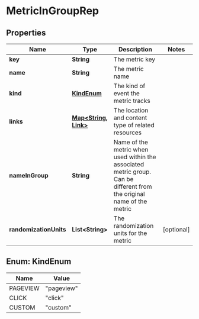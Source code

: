 

# MetricInGroupRep


## Properties

| Name | Type | Description | Notes |
|------------ | ------------- | ------------- | -------------|
|**key** | **String** | The metric key |  |
|**name** | **String** | The metric name |  |
|**kind** | [**KindEnum**](#KindEnum) | The kind of event the metric tracks |  |
|**links** | [**Map&lt;String, Link&gt;**](Link.md) | The location and content type of related resources |  |
|**nameInGroup** | **String** | Name of the metric when used within the associated metric group. Can be different from the original name of the metric |  |
|**randomizationUnits** | **List&lt;String&gt;** | The randomization units for the metric |  [optional] |



## Enum: KindEnum

| Name | Value |
|---- | -----|
| PAGEVIEW | &quot;pageview&quot; |
| CLICK | &quot;click&quot; |
| CUSTOM | &quot;custom&quot; |




